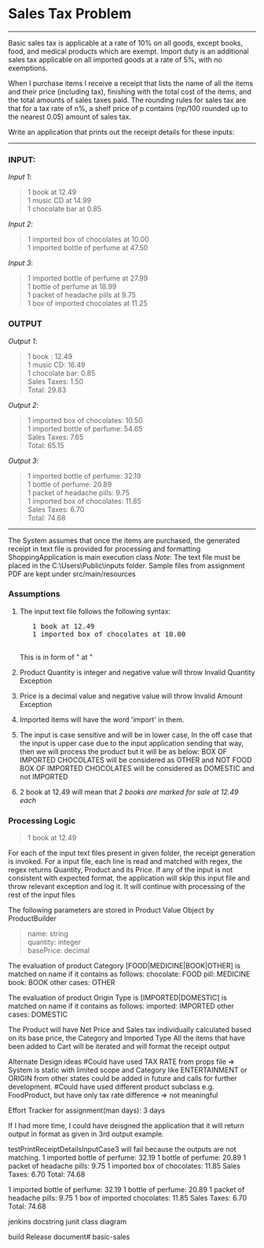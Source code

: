 # Sales Tax Problem
***
Basic sales tax is applicable at a rate of 10% on all goods, except books, food, and medical products which are exempt. Import duty is an additional sales tax applicable on all imported goods at a rate of 5%, with no exemptions.

When I purchase items I receive a receipt that lists the name of all the items and their price (including tax), finishing with the total cost of the items, and the total amounts of sales taxes paid. The rounding rules for sales tax are that for a tax rate of n%, a shelf price of p contains (np/100 rounded up to the nearest 0.05) amount of sales tax.

Write an application that prints out the receipt details for these inputs:
***
### INPUT:

*Input 1*:
>1 book at 12.49  
>1 music CD at 14.99  
>1 chocolate bar at 0.85  

*Input 2*:
>1 imported box of chocolates at 10.00  
>1 imported bottle of perfume at 47.50  

*Input 3*:
>1 imported bottle of perfume at 27.99  
>1 bottle of perfume at 18.99  
>1 packet of headache pills at 9.75  
>1 box of imported chocolates at 11.25  

### OUTPUT

*Output 1*:
>1 book : 12.49  
>1 music CD: 16.49  
>1 chocolate bar: 0.85  
>Sales Taxes: 1.50  
>Total: 29.83  

*Output 2*:
>1 imported box of chocolates: 10.50  
>1 imported bottle of perfume: 54.65  
>Sales Taxes: 7.65  
>Total: 65.15  

*Output 3*:
>1 imported bottle of perfume: 32.19  
>1 bottle of perfume: 20.89  
>1 packet of headache pills: 9.75  
>1 imported box of chocolates: 11.85  
>Sales Taxes: 6.70  
>Total: 74.68  
  
***
The System assumes that once the items are purchased, the generated receipt in text file is provided for processing and formatting
ShoppingApplication is main execution class
*Note*: The text file must be placed in the C:\Users\Public\inputs folder. Sample files from assignment PDF are kept under src/main/resources
 
 
### Assumptions
1. The input text file follows the following syntax:
    <pre>
      1 book at 12.49
      1 imported box of chocolates at 10.00
    </pre>
    This is in form of "<quantity> <product> at <price>"
2. Product Quantity is integer and negative value will throw Invalid Quantity Exception 
3. Price is a decimal value and negative value will throw Invalid Amount Exception
4. Imported items will have the word 'import' in them.
5. The input is case sensitive and will be in lower case, In the off case that the input is upper case due to the input application sending that way, then we will process the product but it will be as below:
 BOX OF IMPORTED CHOCOLATES will be considered as OTHER and NOT FOOD
 BOX OF IMPORTED CHOCOLATES will be considered as DOMESTIC and not IMPORTED
 
6. 2 book at 12.49 will mean that *2 books are marked for sale at 12.49 each*  

### Processing Logic

> 1 book at 12.49  

For each of the input text files present in given folder, the receipt generation is invoked.
For a input file, each line is read and matched with regex, the regex returns Quantity, Product and its Price.
If any of the input is not consistent with expected format, the application will skip this input file and throw relevant exception and log it. It will
 continue with processing of the rest of the input files

The following parameters are stored in Product Value Object by ProductBuilder
> name: string  
> quantity: integer  
> basePrice: decimal  

The evaluation of product Category [FOOD|MEDICINE|BOOK|OTHER] is matched on name if it contains as follows:
chocolate: FOOD
pill: MEDICINE
book: BOOK
other cases: OTHER

The evaluation of product Origin Type is  [IMPORTED|DOMESTIC] is matched on name if it contains as follows:
imported: IMPORTED
other cases: DOMESTIC


The Product will have Net Price and Sales tax individually calculated based on its base price, the Category and Imported Type
All the items that have been added to Cart will be iterated and will format the receipt output

Alternate Design ideas
#Could have used TAX RATE from props file => System is static with limited scope and Category like ENTERTAINMENT or ORIGIN from other states could be added in future and calls for further development. 
#Could have used different product subclass e.g. FoodProduct, but have only tax rate difference => not meaningful

Effort Tracker for assignment(man days): 3 days

If I had more time, I could have deisgned the application that it will return output in format as given in 3rd output example.


testPrintReceiptDetailsInputCase3 will fail because the outputs are not matching.
1 imported bottle of perfume: 32.19
1 bottle of perfume: 20.89
1 packet of headache pills: 9.75
1 imported box of chocolates: 11.85
Sales Taxes: 6.70
Total: 74.68

1 imported bottle of perfume: 32.19
1 bottle of perfume: 20.89
1 packet of headache pills: 9.75
1 box of imported chocolates: 11.85
Sales Taxes: 6.70
Total: 74.68


jenkins
docstring
junit
class diagram

build
Release document# basic-sales
